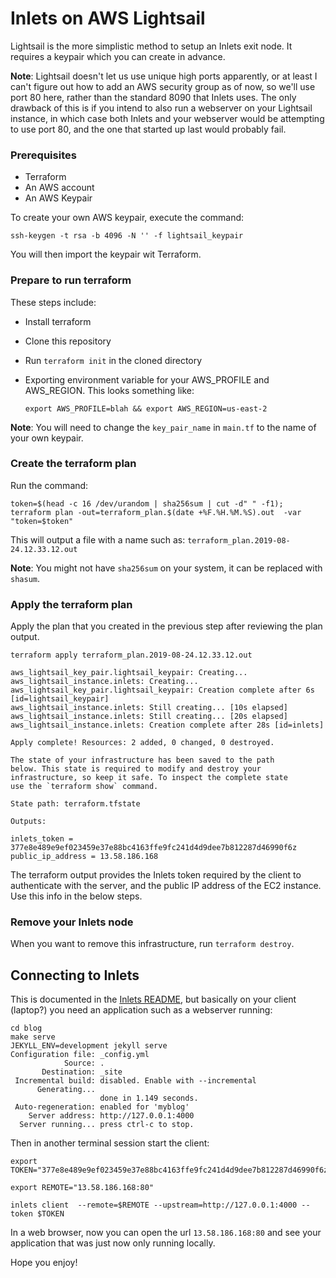 # Inlets on AWS Lightsail

Lightsail is the more simplistic method to setup an Inlets exit node. It
requires a keypair which you can create in advance.

**Note**: Lightsail doesn't let us use unique high ports apparently, or at least
I can't figure out how to add an AWS security group as of now, so we'll use port
80 here, rather than the standard 8090 that Inlets uses. The only drawback of
this is if you intend to also run a webserver on your Lightsail instance, in
which case both Inlets and your webserver would be attempting to use port 80,
and the one that started up last would probably fail.

### Prerequisites

* Terraform
* An AWS account
* An AWS Keypair

To create your own AWS keypair, execute the command:

```
ssh-keygen -t rsa -b 4096 -N '' -f lightsail_keypair
```

You will then import the keypair wit Terraform.

### Prepare to run terraform

These steps include:

* Install terraform
* Clone this repository
* Run `terraform init` in the cloned directory
* Exporting environment variable for your AWS_PROFILE and AWS_REGION. This looks
  something like:

    `export AWS_PROFILE=blah && export AWS_REGION=us-east-2`

**Note**: You will need to change the `key_pair_name` in `main.tf` to the name
of your own keypair.

### Create the terraform plan

Run the command:

```
token=$(head -c 16 /dev/urandom | sha256sum | cut -d" " -f1); terraform plan -out=terraform_plan.$(date +%F.%H.%M.%S).out  -var "token=$token"
```

This will output a file with a name such as: `terraform_plan.2019-08-24.12.33.12.out`

**Note**: You might not have `sha256sum` on your system, it can be replaced
with `shasum`.

### Apply the terraform plan

Apply the plan that you created in the previous step after reviewing the plan output.

```
terraform apply terraform_plan.2019-08-24.12.33.12.out

aws_lightsail_key_pair.lightsail_keypair: Creating...
aws_lightsail_instance.inlets: Creating...
aws_lightsail_key_pair.lightsail_keypair: Creation complete after 6s [id=lightsail_keypair]
aws_lightsail_instance.inlets: Still creating... [10s elapsed]
aws_lightsail_instance.inlets: Still creating... [20s elapsed]
aws_lightsail_instance.inlets: Creation complete after 28s [id=inlets]

Apply complete! Resources: 2 added, 0 changed, 0 destroyed.

The state of your infrastructure has been saved to the path
below. This state is required to modify and destroy your
infrastructure, so keep it safe. To inspect the complete state
use the `terraform show` command.

State path: terraform.tfstate

Outputs:

inlets_token = 377e8e489e9ef023459e37e88bc4163ffe9fc241d4d9dee7b812287d46990f6z
public_ip_address = 13.58.186.168
```

The terraform output provides the Inlets token required by the client to
authenticate with the server, and the public IP address of the EC2 instance. Use
this info in the below steps.

### Remove your Inlets node

When you want to remove this infrastructure, run `terraform destroy`.

## Connecting to Inlets

This is documented in the [Inlets
README](https://github.com/alexellis/inlets#install-the-cli), but basically on
your client (laptop?) you need an application such as a webserver running:

```
cd blog
make serve 
JEKYLL_ENV=development jekyll serve
Configuration file: _config.yml
            Source: .
       Destination: _site
 Incremental build: disabled. Enable with --incremental
      Generating... 
                    done in 1.149 seconds.
 Auto-regeneration: enabled for 'myblog'
    Server address: http://127.0.0.1:4000
  Server running... press ctrl-c to stop.
```

Then in another terminal session start the client:

```
export TOKEN="377e8e489e9ef023459e37e88bc4163ffe9fc241d4d9dee7b812287d46990f6z"

export REMOTE="13.58.186.168:80"

inlets client  --remote=$REMOTE --upstream=http://127.0.0.1:4000 --token $TOKEN
```

In a web browser, now you can open the url `13.58.186.168:80` and see your
application that was just now only running locally.

Hope you enjoy!
